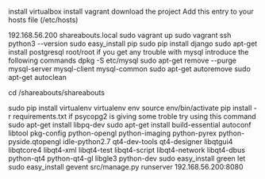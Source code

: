 install virtualbox
install vagrant
download the project
Add this entry to your hosts file (/etc/hosts)

192.168.56.200 shareabouts.local
sudo vagrant up
sudo vagrant ssh
python3 --version
sudo easy_install pip
sudo pip install django
sudo apt-get install postgresql
	root/root
if you get any trouble with mysql introduce the following commands
	dpkg -S etc/mysql
	sudo apt-get remove --purge mysql-server mysql-client mysql-common
	sudo apt-get autoremove
	sudo apt-get autoclean

cd /shareabouts/shareabouts

sudo pip install virtualenv
virtualenv env
source env/bin/activate
pip install -r requirements.txt
         if psycopg2 is giving some troble try using this command
         sudo apt-get install libpq-dev
	 sudo apt-get install build-essential autoconf libtool pkg-config python-opengl python-imaging python-pyrex 	     python-pyside.qtopengl idle-python2.7 qt4-dev-tools qt4-designer libqtgui4 libqtcore4 libqt4-xml libqt4-test libqt4-script libqt4-network libqt4-dbus python-qt4 python-qt4-gl libgle3 python-dev
	sudo easy_install green let
	sudo easy_install gevent
src/manage.py runserver 192.168.56.200:8080
